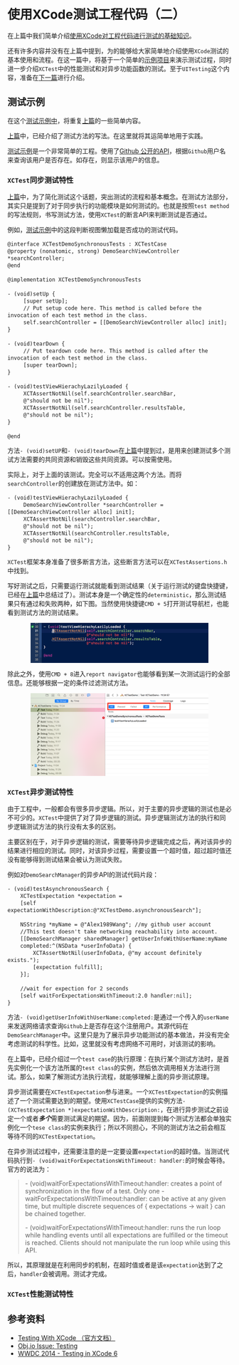 # 使用XCode测试工程代码（二）

在上篇中我们简单介绍[使用XCode对工程代码进行测试的基础知识](../contents/testing-with-xcode-one.md)。

还有许多内容并没有在上篇中提到，为的能够给大家简单地介绍使用`XCode`测试的基本使用和流程。在这一篇中，将基于一个简单的[示例项目](https://github.com/Alex1989Wang/Demos/tree/master/DemoProjects/XCTestDemo)来演示测试过程，同时进一步介绍`XCTest`中的性能测试和对异步功能函数的测试。至于`UITesting`这个内容，准备在[下一篇](contents/testing-with-xcode-three.md)进行介绍。

## 测试示例

在这个[测试示例中](https://github.com/Alex1989Wang/Demos/tree/master/DemoProjects/XCTestDemo)，将重复[上篇](contents/testing-with-xcode-one.md)的一些简单内容。

[上篇](contents/testing-with-xcode-one.md)中，已经介绍了测试方法的写法。在这里就将其运简单地用于实践。

[测试示例](https://github.com/Alex1989Wang/Demos/tree/master/DemoProjects/XCTestDemo)是一个非常简单的工程。使用了[Github 公开的API]()，根据`Github`用户名来查询该用户是否存在。如存在，则显示该用户的信息。

### `XCTest`同步测试特性

[上篇](contents/testing-with-xcode-one.md)中，为了简化测试这个话题，突出测试的流程和基本概念。在测试方法部分，其实只是提到了对于同步执行的功能模块是如何测试的。也就是按照`test method`的写法规则，书写测试方法，使用`XCTest`的断言API来判断测试是否通过。

例如，[测试示例](https://github.com/Alex1989Wang/Demos/tree/master/DemoProjects/XCTestDemo)中的这段判断视图懒加载是否成功的测试代码。

```objc
@interface XCTestDemoSynchronousTests : XCTestCase
@property (nonatomic, strong) DemoSearchViewController *searchController;
@end

@implementation XCTestDemoSynchronousTests

- (void)setUp {
     [super setUp];
     // Put setup code here. This method is called before the invocation of each test method in the class.
     self.searchController = [[DemoSearchViewController alloc] init];
}

- (void)tearDown {
     // Put teardown code here. This method is called after the invocation of each test method in the class.
     [super tearDown];
}

- (void)testViewHierachyLazilyLoaded {
     XCTAssertNotNil(self.searchController.searchBar,
     @"should not be nil");
     XCTAssertNotNil(self.searchController.resultsTable,
     @"should not be nil");
}

@end
```
方法```- (void)setUP```和```- (void)tearDown```在[上篇](contents/testing-with-xcode-one.md)中提到过，是用来创建测试多个测试方法需要的共同资源和销毁这些共同资源。可以按需使用。

实际上，对于上面的该测试。完全可以不适用这两个方法。而将`searchController`的创建放在测试方法中。如：

```objc
- (void)testViewHierachyLazilyLoaded {
     DemoSearchViewController *searchController = [[DemoSearchViewController alloc] init];
     XCTAssertNotNil(searchController.searchBar,
     @"should not be nil");
     XCTAssertNotNil(searchController.resultsTable,
     @"should not be nil");
}
```
`XCTest`框架本身准备了很多断言方法，这些断言方法可以在`XCTestAssertions.h`中找到。

写好测试之后，只需要运行测试就能看到测试结果（关于运行测试的键盘快捷键，已经在[上篇](contents/testing-with-xcode-one.md)中总结过了）。测试本身是一个确定性的`deterministic`，那么测试结果只有通过和失败两种，如下图。当然使用快捷键`CMD + 5`打开测试导航栏，也能看到测试方法的测试结果。

<div align='center'>
<img
src = "images/test_result_editor.png"
title = "测试代码编辑区结果显示"
alt = "测试代码编辑区结果显示"
width = "400"
align = "center"
/>
</div>

除此之外，使用`CMD + 8`进入`report navigator`也能够看到某一次测试运行的全部信息。还能够根据一定的条件过滤测试方法。

<div align='center'>
<img
src = "images/test_result_navigator.png"
title = "report navigator结果显示"
alt = "report navigator结果显示"
width = "400"
align = "center"
/>
</div>

### `XCTest`异步测试特性

由于工程中，一般都会有很多异步逻辑。所以，对于主要的异步逻辑的测试也是必不可少的。`XCTest`中提供了对了异步逻辑的测试。异步逻辑测试方法的执行和同步逻辑测试方法的执行没有太多的区别。

主要区别在于，对于异步逻辑的测试，需要等待异步逻辑完成之后，再对该异步的结果进行相应的测试。同时，对该异步过程，需要设置一个超时值，超过超时值还没有能够得到测试结果会被认为测试失败。

例如对`DemoSearchManager`的异步API的测试代码片段：
```objc
- (void)testAsynchronousSearch {
	XCTestExpectation *expectation =
	[self expectationWithDescription:@"XCTestDemo.asynchronousSearch"];

	NSString *myName = @"Alex1989Wang"; //my github user account
	//This test doesn't take networking reachability into account.
	[[DemoSearchManager sharedManager] getUserInfoWithUserName:myName
	completed:^(NSData *userInfoData) {
		XCTAssertNotNil(userInfoData, @"my account definitely exists.");
		[expectation fulfill];
	}];

	//wait for expection for 2 seconds
	[self waitForExpectationsWithTimeout:2.0 handler:nil]; 
}
```
方法```- (void)getUserInfoWithUserName:completed:```是通过一个传入的`userName`来发送网络请求查询`Github`上是否存在这个注册用户。其源代码在`DemoSearchManager`中。这里只是为了展示异步功能测试的基本做法，并没有完全考虑测试的科学性。比如，这里就没有考虑网络不可用时，对该测试的影响。

在上篇中，已经介绍过一个`test case`的执行原理：在执行某个测试方法时，是首先实例化一个该方法所属的`test class`的实例，然后依次调用相关方法进行测试。那么，如果了解测试方法执行流程，就能够理解上面的异步测试原理。

异步测试需要在`XCTestExpectation`参与进来。一个`XCTestExpectation`的实例描述了一个测试需要达到的期望。使用`XCTestCase`提供的实例方法```- (XCTestExpectation *)expectationWithDescription:```，在进行异步测试之前设定一个或者***多个***需要测试满足的期望。因为，前面刚提到每个测试方法都会单独实例化一个`tese class`的实例来执行；所以不同担心，不同的测试方法之前会相互等待不同的`XCTestExpectation`。

在异步测试过程中，还需要注意的是一定要设置`expectation`的超时值。当测试代码执行到```- (void)waitForExpectationsWithTimeout: handler:```的时候会等待。官方的说法为：

> \- (void)waitForExpectationsWithTimeout:handler: creates a point of synchronization in the flow of a test. Only one -waitForExpectationsWithTimeout:handler: can be active at any given time, but multiple discrete sequences of { expectations -> wait } can be chained together.
>
> \- (void)waitForExpectationsWithTimeout:handler: runs the run loop while handling events until all expectations are fulfilled or the timeout is reached. Clients should not manipulate the run loop while using this API.

所以，其原理就是在利用同步的机制，在超时值或者是该`expectation`达到了之后，`handler`会被调用。测试才完成。

### `XCTest`性能测试特性

## 参考资料

- [Testing With XCode （官方文档）](https://developer.apple.com/library/content/documentation/DeveloperTools/Conceptual/testing_with_xcode/chapters/01-introduction.html)
- [Obj.io Issue: Testing](https://www.objc.io/issues/15-testing/)
- [WWDC 2014 - Testing in XCode 6](https://developer.apple.com/videos/play/wwdc2014/414/)

